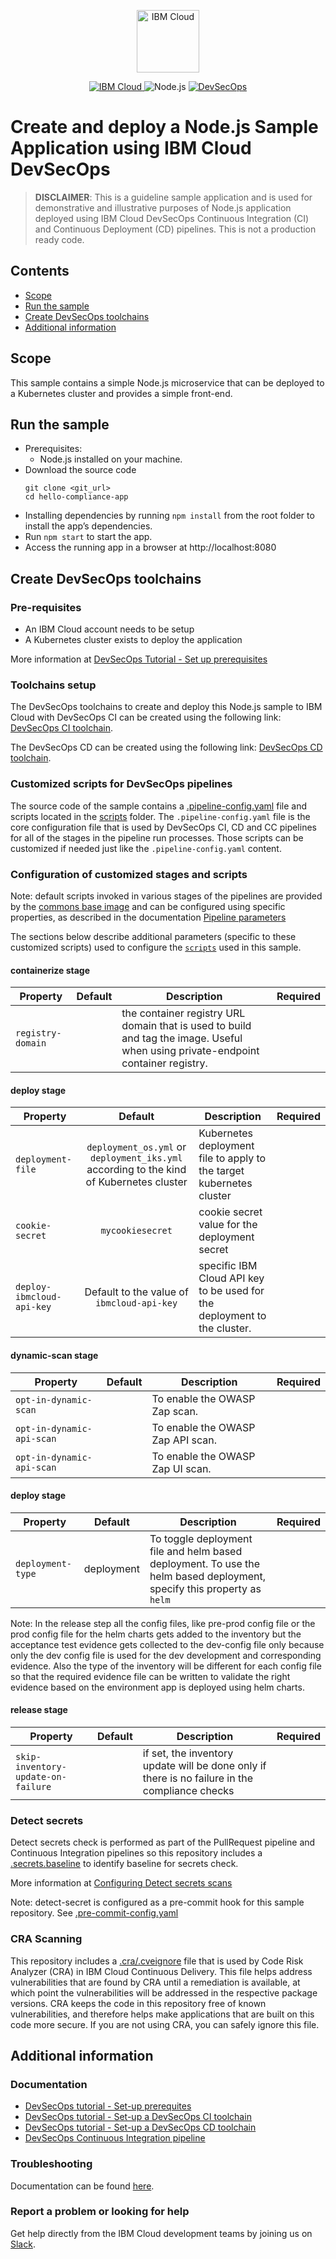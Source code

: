 <p align="center">
    <a href="https://cloud.ibm.com">
        <img src="https://cloud.ibm.com/media/docs/developer-appservice/resources/ibm-cloud.svg" height="100" alt="IBM Cloud">
    </a>
</p>

<p align="center">
    <a href="https://cloud.ibm.com">
        <img src="https://img.shields.io/badge/IBM%20Cloud-powered-blue.svg" alt="IBM Cloud">
    </a>
    <img src="https://img.shields.io/badge/platform-nodejs-lightgrey.svg?style=flat" alt="Node.js">
    <a href="https://cloud.ibm.com/docs/devsecops">
        <img src="https://img.shields.io/badge/DevSecOps-enabled-blue.svg?style=flat" alt="DevSecOps">
    </a>
</p>

# Create and deploy a Node.js Sample Application using IBM Cloud DevSecOps

> **DISCLAIMER**: This is a guideline sample application and is used for demonstrative and illustrative purposes of Node.js application deployed using IBM Cloud DevSecOps Continuous Integration (CI) and Continuous Deployment (CD) pipelines. This is not a production ready code.

## Contents
- [Scope](#scope)
- [Run the sample](#run-the-sample)
- [Create DevSecOps toolchains](#create-devsecops-toolchains)
- [Additional information](#additional-information)

## Scope
This sample contains a simple Node.js microservice that can be deployed to a Kubernetes cluster and provides a simple front-end.

## Run the sample
- Prerequisites:
  - Node.js installed on your machine.
- Download the source code
  ```
  git clone <git_url>
  cd hello-compliance-app
  ```
- Installing dependencies by running `npm install` from the root folder to install the app’s dependencies.
- Run `npm start` to start the app.
- Access the running app in a browser at http://localhost:8080

## Create DevSecOps toolchains

### Pre-requisites

- An IBM Cloud account needs to be setup
- A Kubernetes cluster exists to deploy the application

More information at [DevSecOps Tutorial - Set up prerequisites](https://cloud.ibm.com/docs/devsecops?topic=devsecops-tutorial-cd-devsecops)

### Toolchains setup

The DevSecOps toolchains to create and deploy this Node.js sample to IBM Cloud with DevSecOps CI can be created using the following link: [DevSecOps CI toolchain](https://cloud.ibm.com/devops/setup/deploy?repository=https%3A%2F%2Fus-south.git.cloud.ibm.com%2Fopen-toolchain%2Fcompliance-ci-toolchain&env_id=ibm:yp:us-south).

The DevSecOps CD can be created using the following link: [DevSecOps CD toolchain](https://cloud.ibm.com/devops/setup/deploy?repository=https%3A%2F%2Fus-south.git.cloud.ibm.com%2Fopen-toolchain%2Fcompliance-cd-toolchain&env_id=ibm:yp:us-south).

### Customized scripts for DevSecOps pipelines
The source code of the sample contains a [.pipeline-config.yaml](/.pipeline-config.yaml) file and scripts located in the [scripts](./scripts/) folder.
The `.pipeline-config.yaml` file is the core configuration file that is used by DevSecOps CI, CD and CC pipelines for all of the stages in the pipeline run processes.
Those scripts can be customized if needed just like the `.pipeline-config.yaml` content.

### Configuration of customized stages and scripts
Note: default scripts invoked in various stages of the pipelines are provided by the [commons base image](https://us-south.git.cloud.ibm.com/open-toolchain/compliance-commons) and can be configured using specific properties, as described in the documentation [Pipeline parameters](https://cloud.ibm.com/docs/devsecops?topic=devsecops-cd-devsecops-pipeline-parm)

The sections below describe additional parameters (specific to these customized scripts) used to configure the [`scripts`](./scripts/) used in this sample.

#### containerize stage
| Property | Default | Description | Required |
| -------- | :-----: | ----------- | :------: |
| `registry-domain` | | the container registry URL domain that is used to build and tag the image. Useful when using private-endpoint container registry. | |

#### deploy stage
| Property | Default | Description | Required |
| -------- | :-----: | ----------- | :------: |
| `deployment-file` | `deployment_os.yml` or `deployment_iks.yml` according to the kind of Kubernetes cluster | Kubernetes deployment file to apply to the target kubernetes cluster | |
| `cookie-secret` | `mycookiesecret` | cookie secret value for the deployment secret | |
| `deploy-ibmcloud-api-key` | Default to the value of `ibmcloud-api-key` | specific IBM Cloud API key to be used for the deployment to the cluster. | |

#### dynamic-scan stage
| Property | Default | Description | Required |
| -------- | :-----: | ----------- | :------: |
| `opt-in-dynamic-scan` | | To enable the OWASP Zap scan. | |
| `opt-in-dynamic-api-scan` | | To enable the OWASP Zap API scan. | |
| `opt-in-dynamic-api-scan` | | To enable the OWASP Zap UI scan. | |

#### deploy stage
| Property | Default | Description | Required |
| -------- | :-----: | ----------- | :------: |
| `deployment-type` | deployment | To toggle deployment file and helm based deployment. To use the helm based deployment, specify this property as `helm`| |

Note: In the release step all the config files, like pre-prod config file or the prod config file for the helm charts gets added to the inventory but the acceptance test evidence gets collected to the dev-config file only because only the dev config file is used for the dev development and corresponding evidence. Also the type of the inventory will be different for each config file so that the required evidence file can be written to validate the right evidence based on the environment app is deployed using helm charts. 


#### release stage
| Property | Default | Description | Required |
| -------- | :-----: | ----------- | :------: |
| `skip-inventory-update-on-failure` | | if set, the inventory update will be done only if there is no failure in the compliance checks | |

### Detect secrets

Detect secrets check is performed as part of the PullRequest pipeline and Continuous Integration pipelines so this repository includes a [.secrets.baseline](.secrets.baseline) to identify baseline for secrets check.

More information at [Configuring Detect secrets scans](https://cloud.ibm.com/docs/devsecops?topic=devsecops-cd-devsecops-detect-secrets-scans)

Note: detect-secret is configured as a pre-commit hook for this sample repository. See [.pre-commit-config.yaml](.pre-commit-config.yaml)

### CRA Scanning

This repository includes a [.cra/.cveignore](.cra/.cveignore) file that is used by Code Risk Analyzer (CRA) in IBM Cloud Continuous Delivery. This file helps address vulnerabilities that are found by CRA until a remediation is available, at which point the vulnerabilities will be addressed in the respective package versions. CRA keeps the code in this repository free of known vulnerabilities, and therefore helps make applications that are built on this code more secure. If you are not using CRA, you can safely ignore this file.

## Additional information

### Documentation
- [DevSecOps tutorial - Set-up prerequites](https://cloud.ibm.com/docs/devsecops?topic=devsecops-tutorial-cd-devsecops)
- [DevSecOps tutorial - Set-up a DevSecOps CI toolchain](https://cloud.ibm.com/docs/devsecops?topic=devsecops-tutorial-ci-toolchain)
- [DevSecOps tutorial - Set-up a DevSecOps CD toolchain](https://cloud.ibm.com/docs/devsecops?topic=devsecops-tutorial-cd-toolchain)
- [DevSecOps Continuous Integration pipeline](https://cloud.ibm.com/docs/devsecops?topic=devsecops-cd-devsecops-ci-pipeline)

### Troubleshooting
Documentation can be found [here](https://cloud.ibm.com/docs/ContinuousDelivery?topic=ContinuousDelivery-troubleshoot-devsecops).

### Report a problem or looking for help
Get help directly from the IBM Cloud development teams by joining us on [Slack](https://join.slack.com/t/ibm-devops-services/shared_invite/zt-1znyhz8ld-5Gdy~biKLe233Chrvgdzxw).
